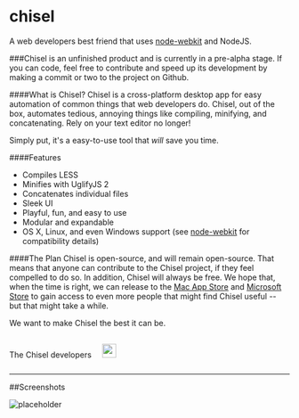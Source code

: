 chisel
======

A web developers best friend that uses [node-webkit](https://github.com/rogerwang/node-webkit) and NodeJS.

[//]: # (Everything after the "WEB_CONTENT_START" below will be               )
[//]: # (what's actually embedded at http://austinj.net/chisel/               )
[//]: # (Everything before is GitHub specific, and everything after is on both)

[//]: # (WEB_CONTENT_START)

###Chisel is an unfinished product and is currently in a pre-alpha stage. If you can code, feel free to contribute and speed up its development by making a commit or two to the project on Github.

####What is Chisel?
Chisel is a cross-platform desktop app for easy automation of common things that web developers do. Chisel, out of the box, automates tedious, annoying things like compiling, minifying, and concatenating. Rely on your text editor no longer!

Simply put, it's a easy-to-use tool that *will* save you time.

####Features
- Compiles LESS
- Minifies with UglifyJS 2
- Concatenates individual files
- Sleek UI
- Playful, fun, and easy to use
- Modular and expandable
- OS X, Linux, and even Windows support (see [node-webkit](https://github.com/rogerwang/node-webkit) for compatibility details)


####The Plan
Chisel is open-source, and will remain open-source. That means that anyone can contribute to the Chisel project, if they feel compelled to do so. In addition, Chisel will always be free. We hope that, when the time is right, we can release to the [Mac App Store](http://www.apple.com/osx/apps/app-store/) and [Microsoft Store](http://www.microsoftstore.com/store/msusa/en_US/list/Popular-apps-for-Windows-8/categoryID.67741000) to gain access to even more people that might find Chisel useful -- but that might take a while.

We want to make Chisel the best it can be.

<span class="signature">The Chisel developers <a href="https://twitter.com/au5ton/lists/chisel/members"><img src="http://i.imgur.com/W0wpi4f.png" width="25" style="margin:15px;"></a></span>

---


##Screenshots


![placeholder](http://placehold.it/281x500)
